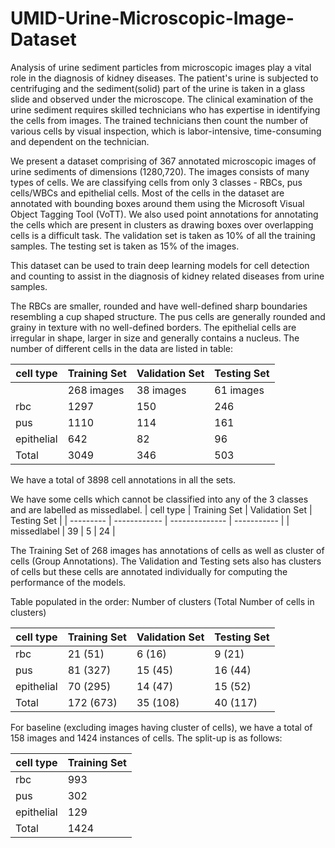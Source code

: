 # UMID-Urine-Microscopic-Image-Dataset

Analysis of urine sediment particles from microscopic images play a vital role in the diagnosis of kidney diseases. The patient's urine is subjected to centrifuging and the sediment(solid) part of the urine is taken in a glass slide and observed under the microscope. The clinical examination of the urine sediment requires skilled technicians who has expertise in identifying the cells from images. The trained technicians then count the number of various cells by visual inspection, which is labor-intensive, time-consuming and dependent on the technician.

We present a dataset comprising of 367 annotated microscopic images of urine sediments of dimensions (1280,720). The images consists of many types of cells. We are classifying cells from only 3 classes - RBCs, pus cells/WBCs and epithelial cells. Most of the cells in the dataset are annotated with bounding boxes around them using the Microsoft Visual Object Tagging Tool (VoTT). We also used point annotations for annotating the cells which are present in clusters as drawing boxes over overlapping cells is a difficult task. The validation set is taken as 10% of all the training samples. The testing set is taken as 15% of the images.  

This dataset can be used to train deep learning models for cell detection and counting to assist in the diagnosis of kidney related diseases from urine samples. 

The RBCs are smaller, rounded and have well-defined sharp boundaries resembling a cup shaped structure. The pus cells are generally rounded and grainy in texture with no well-defined borders. The epithelial cells are irregular in shape, larger in size and generally contains a nucleus. The number of different cells in the data are listed in table:

| cell type | Training Set | Validation Set | Testing Set |
| --------- | ------------ | -------------- | ----------- |
|           | 268 images   | 38 images      | 61 images   |
| rbc | 1297 | 150 | 246 |
| pus | 1110 | 114 | 161 |
| epithelial | 642 | 82 | 96 |
| Total | 3049 | 346 | 503 |

We have a total of 3898 cell annotations in all the sets.

We have some cells which cannot be classified into any of the 3 classes and are labelled as missedlabel.
| cell type | Training Set | Validation Set | Testing Set |
| --------- | ------------ | -------------- | ----------- |
| missedlabel | 39 | 5 | 24 |

The Training Set of 268 images has annotations of cells as well as cluster of cells (Group Annotations). The Validation and Testing sets also has clusters of cells but these cells are annotated individually for computing the performance of the models.

Table populated in the order: Number of clusters (Total Number of cells in clusters) 

| cell type | Training Set | Validation Set | Testing Set |
| --------- | ------------ | -------------- | ----------- |
| rbc | 21 (51) | 6 (16) | 9 (21) |
| pus | 81 (327) | 15 (45) | 16 (44) |
| epithelial | 70 (295) | 14 (47) | 15 (52) |
| Total | 172 (673) | 35 (108) | 40 (117) |


For baseline (excluding images having cluster of cells), we have a total of 158 images and 1424 instances of cells. The split-up is as follows:

| cell type | Training Set |
| --------- | ------------ |
| rbc | 993 |
| pus | 302 |
| epithelial | 129 |
| Total | 1424 |
